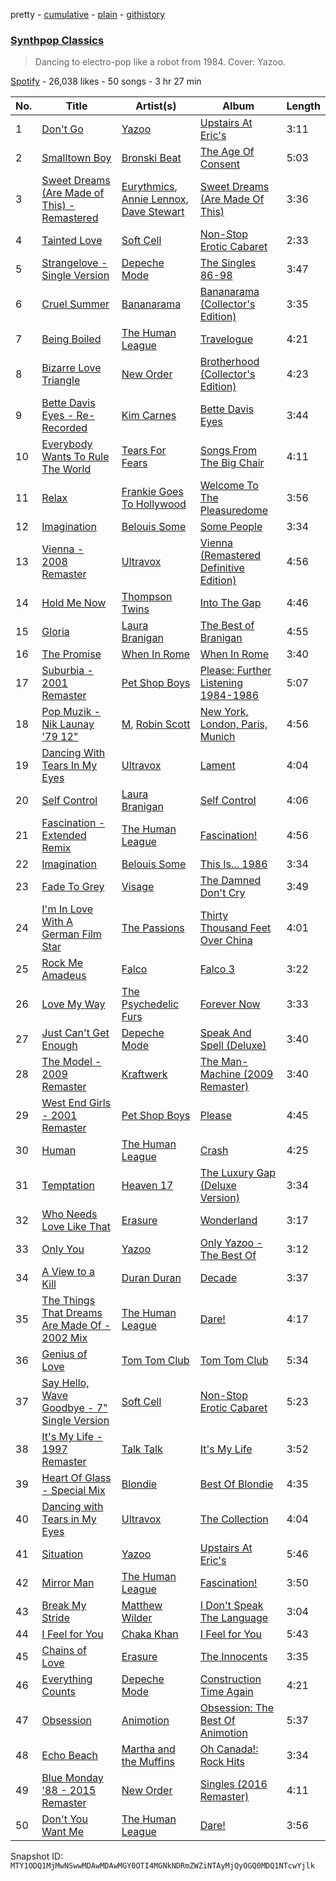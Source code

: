 pretty - [cumulative](/playlists/cumulative/37i9dQZF1DWU1f2CQHNexG.md) - [plain](/playlists/plain/37i9dQZF1DWU1f2CQHNexG) - [githistory](https://github.githistory.xyz/mackorone/spotify-playlist-archive/blob/main/playlists/plain/37i9dQZF1DWU1f2CQHNexG)

### [Synthpop Classics ](https://open.spotify.com/playlist/37i9dQZF1DWU1f2CQHNexG)

> Dancing to electro\-pop like a robot from 1984\. Cover: Yazoo.

[Spotify](https://open.spotify.com/user/spotify) - 26,038 likes - 50 songs - 3 hr 27 min

| No. | Title | Artist(s) | Album | Length |
|---|---|---|---|---|
| 1 | [Don't Go](https://open.spotify.com/track/3KuAa8Y79xlfJgYtBKbynY) | [Yazoo](https://open.spotify.com/artist/1G1mX30GpUJqOr1QU2eBSs) | [Upstairs At Eric's](https://open.spotify.com/album/47FOg0GaQDPGTbBTHDXg9V) | 3:11 |
| 2 | [Smalltown Boy](https://open.spotify.com/track/0FrCX7P2C2hcRTcuhjEvK4) | [Bronski Beat](https://open.spotify.com/artist/2wpWOzQE5TpA0dVnh5YD08) | [The Age Of Consent](https://open.spotify.com/album/7sJwidjwY9gt44I1AioyKm) | 5:03 |
| 3 | [Sweet Dreams \(Are Made of This\) \- Remastered](https://open.spotify.com/track/1TfqLAPs4K3s2rJMoCokcS) | [Eurythmics](https://open.spotify.com/artist/0NKDgy9j66h3DLnN8qu1bB), [Annie Lennox](https://open.spotify.com/artist/5MspMQqdVbdwP6ax3GXqum), [Dave Stewart](https://open.spotify.com/artist/7gcCQIlkkfbul5Mt0jBQkg) | [Sweet Dreams \(Are Made Of This\)](https://open.spotify.com/album/5jNDWA19BJbE24x1UUJGRY) | 3:36 |
| 4 | [Tainted Love](https://open.spotify.com/track/0cGG2EouYCEEC3xfa0tDFV) | [Soft Cell](https://open.spotify.com/artist/6aq8T2RcspxVOGgMrTzjWc) | [Non\-Stop Erotic Cabaret](https://open.spotify.com/album/3KFWViJ1wIHAdOVLFTVzjD) | 2:33 |
| 5 | [Strangelove \- Single Version](https://open.spotify.com/track/6xPKB1wHju2wxtVdTsyxBx) | [Depeche Mode](https://open.spotify.com/artist/762310PdDnwsDxAQxzQkfX) | [The Singles 86\-98](https://open.spotify.com/album/67yJQ4hgI4xpuiOiHgLEtX) | 3:47 |
| 6 | [Cruel Summer](https://open.spotify.com/track/2EGaDf0cPX789H3LNeB03D) | [Bananarama](https://open.spotify.com/artist/3sc7iUG1Wwpwx7bHeZolgx) | [Bananarama \(Collector's Edition\)](https://open.spotify.com/album/4zHriUoFVrq0YZ2kIEOkIW) | 3:35 |
| 7 | [Being Boiled](https://open.spotify.com/track/6fbeOOv9u5JQwZx4pyW4mY) | [The Human League](https://open.spotify.com/artist/1aX2dmV8XoHYCOQRxjPESG) | [Travelogue](https://open.spotify.com/album/3nRP83YnVmP4TTyEzieq2H) | 4:21 |
| 8 | [Bizarre Love Triangle](https://open.spotify.com/track/6wVViUl2xSRoDK2T7dMZbR) | [New Order](https://open.spotify.com/artist/0yNLKJebCb8Aueb54LYya3) | [Brotherhood \(Collector's Edition\)](https://open.spotify.com/album/0PSWY4XyjTWppfBb0tBtqu) | 4:23 |
| 9 | [Bette Davis Eyes \- Re\-Recorded](https://open.spotify.com/track/0kPeymTUiaidv48eRrMISu) | [Kim Carnes](https://open.spotify.com/artist/5PN2aHIvLEM98XIorsPMhE) | [Bette Davis Eyes](https://open.spotify.com/album/2Jmuuw5ff8gAGAP6B1yKKJ) | 3:44 |
| 10 | [Everybody Wants To Rule The World](https://open.spotify.com/track/40dJCw4xU6Bd5ie9rfagNo) | [Tears For Fears](https://open.spotify.com/artist/4bthk9UfsYUYdcFyqxmSUU) | [Songs From The Big Chair](https://open.spotify.com/album/4yaypP8ytl2ghM2kiNSD8a) | 4:11 |
| 11 | [Relax](https://open.spotify.com/track/2K22nUTdyr48JDwI5t906t) | [Frankie Goes To Hollywood](https://open.spotify.com/artist/1mZu3rO7qSD09GdDpePHhY) | [Welcome To The Pleasuredome](https://open.spotify.com/album/0FU4Eo42Oyg1We3eRrOf4m) | 3:56 |
| 12 | [Imagination](https://open.spotify.com/track/0DJFfzpoWz0wiaBzqcSeuh) | [Belouis Some](https://open.spotify.com/artist/0EX1yiXXmblRFdw2pb10NF) | [Some People](https://open.spotify.com/album/2DOXuDtgzRFomH47RGG1TG) | 3:34 |
| 13 | [Vienna \- 2008 Remaster](https://open.spotify.com/track/0842N1NhR1Q1XS6XyyQ3Nl) | [Ultravox](https://open.spotify.com/artist/3iUjRVvYCsMfz7tuAQtBDI) | [Vienna \(Remastered Definitive Edition\)](https://open.spotify.com/album/4dOFj5aKOg68jIE7rZP5DZ) | 4:56 |
| 14 | [Hold Me Now](https://open.spotify.com/track/0BJU4rYOfj43xHw6gvTIwE) | [Thompson Twins](https://open.spotify.com/artist/5jVeqi3PNaTOajfvBa4uFn) | [Into The Gap](https://open.spotify.com/album/0jcUegqpKCfHQ8va6aWwv0) | 4:46 |
| 15 | [Gloria](https://open.spotify.com/track/15ob9SMGLWrexuPuyuMjKl) | [Laura Branigan](https://open.spotify.com/artist/4463nfFMmK1cwAWBQDwT5e) | [The Best of Branigan](https://open.spotify.com/album/2bfvV9aRLN1BseXz4FbVnW) | 4:55 |
| 16 | [The Promise](https://open.spotify.com/track/48p5E25cFPanxuwCTmTpuL) | [When In Rome](https://open.spotify.com/artist/3jOO5nZ2XPmc232rNjzqJy) | [When In Rome](https://open.spotify.com/album/3kt903x5U5IWJlwHyE481x) | 3:40 |
| 17 | [Suburbia \- 2001 Remaster](https://open.spotify.com/track/4ETtqOYhgPo9fKKOSQK4vY) | [Pet Shop Boys](https://open.spotify.com/artist/2ycnb8Er79LoH2AsR5ldjh) | [Please: Further Listening 1984\-1986](https://open.spotify.com/album/3rnhCB65fDQFokoeKHmM0F) | 5:07 |
| 18 | [Pop Muzik \- Nik Launay '79 12"](https://open.spotify.com/track/0FBeVAGy58YREuZK2rpRVm) | [M](https://open.spotify.com/artist/4ZYjW9vY2BTk1er3xomkwI), [Robin Scott](https://open.spotify.com/artist/5UQO8IQ2YE4eRUrGtHygB8) | [New York, London, Paris, Munich](https://open.spotify.com/album/5n9dcCzWXYSZqAFCE64Vl0) | 4:56 |
| 19 | [Dancing With Tears In My Eyes](https://open.spotify.com/track/7F1HinSK9GD2r2yGwU2w7j) | [Ultravox](https://open.spotify.com/artist/3iUjRVvYCsMfz7tuAQtBDI) | [Lament](https://open.spotify.com/album/0pYMm0v8KrDip73ij29gnk) | 4:04 |
| 20 | [Self Control](https://open.spotify.com/track/6JNJERZGJwDVgkmbohBw7u) | [Laura Branigan](https://open.spotify.com/artist/4463nfFMmK1cwAWBQDwT5e) | [Self Control](https://open.spotify.com/album/5cwUCXPFFfNsnk4qipc40D) | 4:06 |
| 21 | [Fascination \- Extended Remix](https://open.spotify.com/track/2uynnXFdf3wBIjOEHCB9up) | [The Human League](https://open.spotify.com/artist/1aX2dmV8XoHYCOQRxjPESG) | [Fascination!](https://open.spotify.com/album/0esnpjv1cOeVWSYTSY3jRc) | 4:56 |
| 22 | [Imagination](https://open.spotify.com/track/2LQ2cwH2A8ITNNPUwY1wve) | [Belouis Some](https://open.spotify.com/artist/0EX1yiXXmblRFdw2pb10NF) | [This Is..\. 1986](https://open.spotify.com/album/3ACxpwN7XPqjcec45zdE8g) | 3:34 |
| 23 | [Fade To Grey](https://open.spotify.com/track/06LHESr4LTtnbZJ4R0xxrG) | [Visage](https://open.spotify.com/artist/0EPf9vAXPdFV5Ezp1sMX8B) | [The Damned Don't Cry](https://open.spotify.com/album/2961MpxUFLATeTqNbb6zLt) | 3:49 |
| 24 | [I'm In Love With A German Film Star](https://open.spotify.com/track/7A3rywP8wA9HbL36NMnD81) | [The Passions](https://open.spotify.com/artist/6emLiLQsxkbmQMs0Bn51h3) | [Thirty Thousand Feet Over China](https://open.spotify.com/album/5Obv3KwOfysf310dXYqXQH) | 4:01 |
| 25 | [Rock Me Amadeus](https://open.spotify.com/track/0DfG1ltJnZyq4Tx3ZLL7ZU) | [Falco](https://open.spotify.com/artist/0hLd40hVpRDGENe4KGZLnW) | [Falco 3](https://open.spotify.com/album/4shdkbv0jIstZhSrpMR9wh) | 3:22 |
| 26 | [Love My Way](https://open.spotify.com/track/4dk40nfaQav6b4ZsJ9OYUo) | [The Psychedelic Furs](https://open.spotify.com/artist/0O0lrN34wrcuBenkqlEDZe) | [Forever Now](https://open.spotify.com/album/3dJ67tWrv9EaTD5PBkNBVV) | 3:33 |
| 27 | [Just Can't Get Enough](https://open.spotify.com/track/0qi4b1l0eT3jpzeNHeFXDT) | [Depeche Mode](https://open.spotify.com/artist/762310PdDnwsDxAQxzQkfX) | [Speak And Spell \(Deluxe\)](https://open.spotify.com/album/0Zp2eVzR9FW6lKX05lRpcu) | 3:40 |
| 28 | [The Model \- 2009 Remaster](https://open.spotify.com/track/1FL9DHDSED6lxNMDJUJQvB) | [Kraftwerk](https://open.spotify.com/artist/0dmPX6ovclgOy8WWJaFEUU) | [The Man\-Machine \(2009 Remaster\)](https://open.spotify.com/album/3eyz60xEK5dGEeZF1JJSi9) | 3:40 |
| 29 | [West End Girls \- 2001 Remaster](https://open.spotify.com/track/2yzPBlE5UXK2sqvnNM9QQ0) | [Pet Shop Boys](https://open.spotify.com/artist/2ycnb8Er79LoH2AsR5ldjh) | [Please](https://open.spotify.com/album/0AwBxVtsvLVwmaVwwe5beS) | 4:45 |
| 30 | [Human](https://open.spotify.com/track/537yo062QIz16oQOgxmul3) | [The Human League](https://open.spotify.com/artist/1aX2dmV8XoHYCOQRxjPESG) | [Crash](https://open.spotify.com/album/5PHV7kFMuDYufMWOy68gNx) | 4:25 |
| 31 | [Temptation](https://open.spotify.com/track/6iylqkbmhmMuALYYrvoh2y) | [Heaven 17](https://open.spotify.com/artist/5PYuBRQMHh7nWmdV076sH9) | [The Luxury Gap \(Deluxe Version\)](https://open.spotify.com/album/7uiDwjlTNmG6chyrlVITf6) | 3:34 |
| 32 | [Who Needs Love Like That](https://open.spotify.com/track/5hBQzpIVTuImm4uQCs84kB) | [Erasure](https://open.spotify.com/artist/0z5DFXmhT4ZNzWElsM7V89) | [Wonderland](https://open.spotify.com/album/5ZYUz8XDkYqiSUWdglkhtZ) | 3:17 |
| 33 | [Only You](https://open.spotify.com/track/62sTjrwZKzNjfeeBcG4nIv) | [Yazoo](https://open.spotify.com/artist/1G1mX30GpUJqOr1QU2eBSs) | [Only Yazoo \- The Best Of](https://open.spotify.com/album/2SXWfdXGHFj0boWOGASmbM) | 3:12 |
| 34 | [A View to a Kill](https://open.spotify.com/track/6I4snLrVOrJsLdd43isc27) | [Duran Duran](https://open.spotify.com/artist/0lZoBs4Pzo7R89JM9lxwoT) | [Decade](https://open.spotify.com/album/4P6rgSkSEXFGrpTk9NZUAj) | 3:37 |
| 35 | [The Things That Dreams Are Made Of \- 2002 Mix](https://open.spotify.com/track/5GLYtND9tYHCEdIQ1i1JH3) | [The Human League](https://open.spotify.com/artist/1aX2dmV8XoHYCOQRxjPESG) | [Dare!](https://open.spotify.com/album/3ls7tE9D2SIvjTmRuEtsQY) | 4:17 |
| 36 | [Genius of Love](https://open.spotify.com/track/6UBQONiLH8kNmmB8UrV2Ef) | [Tom Tom Club](https://open.spotify.com/artist/1m24736Bdew1oQVxTePOCo) | [Tom Tom Club](https://open.spotify.com/album/5WKUL88usO5Y8cfbh2EQdu) | 5:34 |
| 37 | [Say Hello, Wave Goodbye \- 7" Single Version](https://open.spotify.com/track/0Lx6O1tC3CPF1giLJIt5Jv) | [Soft Cell](https://open.spotify.com/artist/6aq8T2RcspxVOGgMrTzjWc) | [Non\-Stop Erotic Cabaret](https://open.spotify.com/album/3KFWViJ1wIHAdOVLFTVzjD) | 5:23 |
| 38 | [It's My Life \- 1997 Remaster](https://open.spotify.com/track/4jhsuQCUCJKA5f0bXb6XdJ) | [Talk Talk](https://open.spotify.com/artist/7Fo8TAyGJr4VmhE68QamMf) | [It's My Life](https://open.spotify.com/album/152Hw6E0tNz3EQNq9c1CDf) | 3:52 |
| 39 | [Heart Of Glass \- Special Mix](https://open.spotify.com/track/0a4agFmqHXxcZl1nho1BxM) | [Blondie](https://open.spotify.com/artist/4tpUmLEVLCGFr93o8hFFIB) | [Best Of Blondie](https://open.spotify.com/album/7mEjsBlRmfP63cH1gdPT6A) | 4:35 |
| 40 | [Dancing with Tears in My Eyes](https://open.spotify.com/track/19omiIPoSfj8S1MlqK1aCd) | [Ultravox](https://open.spotify.com/artist/3iUjRVvYCsMfz7tuAQtBDI) | [The Collection](https://open.spotify.com/album/6adz3RVhKbyw53pXOXJ83a) | 4:04 |
| 41 | [Situation](https://open.spotify.com/track/1QlogZxaAT35c3HqjJt1JH) | [Yazoo](https://open.spotify.com/artist/1G1mX30GpUJqOr1QU2eBSs) | [Upstairs At Eric's](https://open.spotify.com/album/47FOg0GaQDPGTbBTHDXg9V) | 5:46 |
| 42 | [Mirror Man](https://open.spotify.com/track/52s6Ea6aSZMvPUIH0dSpk4) | [The Human League](https://open.spotify.com/artist/1aX2dmV8XoHYCOQRxjPESG) | [Fascination!](https://open.spotify.com/album/0esnpjv1cOeVWSYTSY3jRc) | 3:50 |
| 43 | [Break My Stride](https://open.spotify.com/track/1mCsF9Tw4AkIZOjvZbZZdT) | [Matthew Wilder](https://open.spotify.com/artist/3bmFPbLMiLxtR9tFrTcKcP) | [I Don't Speak The Language](https://open.spotify.com/album/2coqGqbnSCAy740mClWesA) | 3:04 |
| 44 | [I Feel for You](https://open.spotify.com/track/5yR9u8QiOt8hJaddv32oo7) | [Chaka Khan](https://open.spotify.com/artist/6mQfAAqZGBzIfrmlZCeaYT) | [I Feel for You](https://open.spotify.com/album/08yanJqA75TPyDowCXvvPU) | 5:43 |
| 45 | [Chains of Love](https://open.spotify.com/track/1I0qu4PsBjAHfJHy9wy5AA) | [Erasure](https://open.spotify.com/artist/0z5DFXmhT4ZNzWElsM7V89) | [The Innocents](https://open.spotify.com/album/7BS88XlHgbYq4bEnO6sICd) | 3:35 |
| 46 | [Everything Counts](https://open.spotify.com/track/1mb5bblw96UieIjCPlWyEw) | [Depeche Mode](https://open.spotify.com/artist/762310PdDnwsDxAQxzQkfX) | [Construction Time Again](https://open.spotify.com/album/4PACSjpgl1unuvybxtiZqo) | 4:21 |
| 47 | [Obsession](https://open.spotify.com/track/3N7GqZMpZJW69Te1bfUTc3) | [Animotion](https://open.spotify.com/artist/6eQHjJJa52LUGjBKP5UPos) | [Obsession: The Best Of Animotion](https://open.spotify.com/album/5BG5Z2wbth8YRlOtlrlAFC) | 5:37 |
| 48 | [Echo Beach](https://open.spotify.com/track/2uUHKPZF6W0ayxmdi6HRxa) | [Martha and the Muffins](https://open.spotify.com/artist/5nWbdgU2jcFSbrPV7EAoLK) | [Oh Canada!: Rock Hits](https://open.spotify.com/album/04c15XwztwFaHZchwcHSFP) | 3:34 |
| 49 | [Blue Monday '88 \- 2015 Remaster](https://open.spotify.com/track/3PQEaRs2JEwtk79IqbQYt1) | [New Order](https://open.spotify.com/artist/0yNLKJebCb8Aueb54LYya3) | [Singles \(2016 Remaster\)](https://open.spotify.com/album/2ODAEaYlqS88SU4ZZu1bI6) | 4:11 |
| 50 | [Don't You Want Me](https://open.spotify.com/track/3L7RtEcu1Hw3OXrpnthngx) | [The Human League](https://open.spotify.com/artist/1aX2dmV8XoHYCOQRxjPESG) | [Dare!](https://open.spotify.com/album/3ls7tE9D2SIvjTmRuEtsQY) | 3:56 |

Snapshot ID: `MTY1ODQ1MjMwNSwwMDAwMDAwMGY0OTI4MGNkNDRmZWZiNTAyMjQyOGQ0MDQ1NTcwYjlk`
